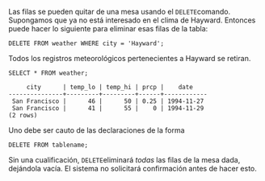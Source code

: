 Las filas se pueden quitar de una mesa usando el  `DELETE`comando. Supongamos que ya no está interesado en el clima de Hayward. Entonces  puede hacer lo siguiente para eliminar esas filas de la tabla:

```postgresql
DELETE FROM weather WHERE city = 'Hayward';
```

Todos los registros meteorológicos pertenecientes a Hayward se retiran.

```postgresql
SELECT * FROM weather;
```
```
     city      | temp_lo | temp_hi | prcp |    date
---------------+---------+---------+------+------------
 San Francisco |      46 |      50 | 0.25 | 1994-11-27
 San Francisco |      41 |      55 |    0 | 1994-11-29
(2 rows)
```

Uno debe ser cauto de las declaraciones de la forma

```postgresql
DELETE FROM tablename;
```

Sin una cualificación,  `DELETE`eliminará *todas* las filas de la mesa dada, dejándola vacía. El sistema no solicitará confirmación antes de hacer esto.